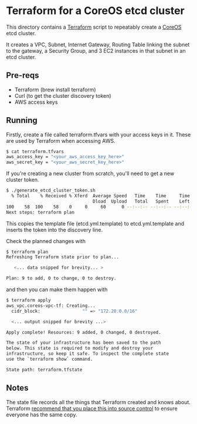 # Terraform for a CoreOS etcd cluster

This directory contains a [Terraform](https://terraform.io) script to repeatably
create a [CoreOS](https://coreos.com/) etcd cluster.

It creates a VPC, Subnet, Internet Gateway, Routing Table linking the subnet to the gateway, a Security Group, and 3 EC2 instances in that subnet in an etcd cluster.

## Pre-reqs

* Terraform (brew install terraform)
* Curl (to get the cluster discovery token)
* AWS access keys

## Running

Firstly, create a file called terraform.tfvars with your access keys in it. These are used by Terraform when accessing AWS.

```bash
$ cat terraform.tfvars
aws_access_key = "<your_aws_access_key_here>"
aws_secret_key = "<your_aws_secret_key_here>"
```

If you're creating a new cluster from scratch, you'll need to get a new cluster token.

```bash
$ ./generate_etcd_cluster_token.sh
  % Total    % Received % Xferd  Average Speed   Time    Time     Time  Current
                                 Dload  Upload   Total   Spent    Left  Speed
100    58  100    58    0     0     60      0 --:--:-- --:--:-- --:--:--    60
Next steps: terraform plan
```

This copies the template file (etcd.yml.template) to etcd.yml.template and inserts the token into the discovery line.

Check the planned changes with

```bash
$ terraform plan
Refreshing Terraform state prior to plan...

   <... data snipped for brevity... >

Plan: 9 to add, 0 to change, 0 to destroy.
```

and then you can make them happen with

```bash
$ terraform apply
aws_vpc.coreos-vpc-tf: Creating...
  cidr_block:                "" => "172.20.0.0/16"

  <... output snipped for brevity ...>

Apply complete! Resources: 9 added, 0 changed, 0 destroyed.

The state of your infrastructure has been saved to the path
below. This state is required to modify and destroy your
infrastructure, so keep it safe. To inspect the complete state
use the `terraform show` command.

State path: terraform.tfstate
```

## Notes

The state file records all the things that Terraform created and knows about. Terraform [recommend that you place this into source control](https://www.terraform.io/intro/getting-started/build.html) to ensure everyone has the same copy.

